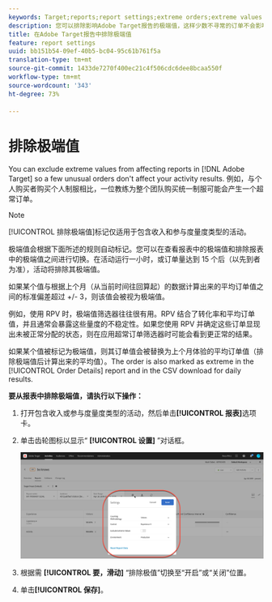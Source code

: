 ```yaml
---
keywords: Target;reports;report settings;extreme orders;extreme values
description: 您可以排除影响Adobe Target报告的极端值，这样少数不寻常的订单不会影响您的活动结果。 例如，与个人购买者购买个人制服相比，一位教练为整个团队购买统一制服可能会产生一个超常订单。
title: 在Adobe Target报告中排除极端值
feature: report settings
uuid: bb151b54-09ef-40b5-bc04-95c61b761f5a
translation-type: tm+mt
source-git-commit: 1433de7270f400ec21c4f506cdc6dee8bcaa550f
workflow-type: tm+mt
source-wordcount: '343'
ht-degree: 73%

---
```



# 排除极端值

You can exclude extreme values from affecting reports in [!DNL Adobe Target] so a few unusual orders don&#39;t affect your activity results. 例如，与个人购买者购买个人制服相比，一位教练为整个团队购买统一制服可能会产生一个超常订单。

>[!NOTE]
>
>[!UICONTROL 排除极端值]标记仅适用于包含收入和参与度量度类型的活动。

极端值会根据下面所述的规则自动标记。您可以在查看报表中的极端值和排除报表中的极端值之间进行切换。在活动运行一小时，或订单量达到 15 个后（以先到者为准），活动将排除其极端值。

如果某个值与根据上个月（从当前时间往回算起）的数据计算出来的平均订单值之间的标准偏差超过 +/- 3，则该值会被视为极端值。

例如，使用 RPV 时，极端值筛选器往往很有用。RPV 结合了转化率和平均订单值，并且通常会暴露这些量度的不稳定性。如果您使用 RPV 并确定这些订单显现出未被正常分配的状态，则在应用超常订单筛选器时可能会看到更正常的结果。

如果某个值被标记为极端值，则其订单值会被替换为上个月体验的平均订单值（排除极端值后计算出来的平均值）。The order is also marked as extreme in the [!UICONTROL Order Details] report and in the CSV download for daily results.

**要从报表中排除极端值，请执行以下操作：**

1. 打开包含收入或参与度量度类型的活动，然后单击&#x200B;**[!UICONTROL 报表]**&#x200B;选项卡。
1. 单击齿轮图标以显示“ **[!UICONTROL 设置]** ”对话框。

   ![步骤结果](assets/exclude_extreme_values.png)

1. 根据需 **[!UICONTROL 要，滑动]** “排除极值”切换至“开启”或“关闭”位置。
1. 单击&#x200B;**[!UICONTROL 保存]**。
